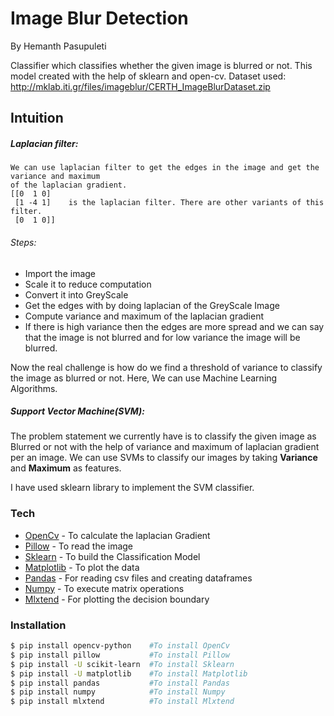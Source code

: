 # Image Blur Detection 

By Hemanth Pasupuleti

Classifier which classifies whether the given image is blurred or not.
This model created with the help of sklearn and open-cv.
Dataset used: http://mklab.iti.gr/files/imageblur/CERTH_ImageBlurDataset.zip


 
## Intuition
##### Laplacian filter: 

    We can use laplacian filter to get the edges in the image and get the variance and maximum 
    of the laplacian gradient.
    [[0  1 0]
     [1 -4 1]    is the laplacian filter. There are other variants of this filter.
     [0  1 0]]

###### Steps:
 - Import the image
 - Scale it to reduce computation
 - Convert it into GreyScale
 - Get the edges with by doing laplacian of the GreyScale Image
 - Compute variance and maximum of the laplacian gradient
  - If there is high variance then the edges are more spread and we can say that the image is not blurred and for low variance the image will be blurred.
  
Now the real challenge is how do we find a threshold of variance to classify the image as blurred or not.
Here, We can use Machine Learning Algorithms.

##### Support Vector Machine(SVM):

The problem statement we currently have is to classify the given image as Blurred or not with the help of variance and maximum of laplacian gradient per an image.
We can use SVMs to classify our images by taking **Variance** and **Maximum** as features.

I have used sklearn library to implement the SVM classifier.




### Tech
* [OpenCv](https://opencv.org/) - To calculate the laplacian Gradient
* [Pillow](https://python-pillow.org/) - To read the image
* [Sklearn](https://scikit-learn.org/stable/index.html) - To build the Classification Model
* [Matplotlib](https://matplotlib.org/) - To plot the data
* [Pandas](https://pandas.pydata.org/) - For reading csv files and creating dataframes
* [Numpy](https://numpy.org/) - To execute matrix operations
* [Mlxtend](http://rasbt.github.io/mlxtend/) - For plotting the decision boundary


### Installation

```sh
$ pip install opencv-python    #To install OpenCv
$ pip install pillow           #To install Pillow
$ pip install -U scikit-learn  #To install Sklearn
$ pip install -U matplotlib    #To install Matplotlib
$ pip install pandas           #To install Pandas
$ pip install numpy            #To install Numpy
$ pip install mlxtend          #To install Mlxtend

```

